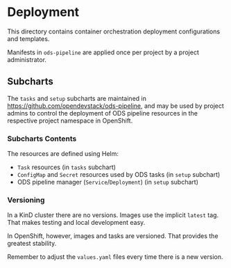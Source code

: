 # Deployment

This directory contains container orchestration deployment configurations and templates.

Manifests in `ods-pipeline` are applied once per project by a project administrator.

## Subcharts

The `tasks` and `setup` subcharts are maintained in https://github.com/opendevstack/ods-pipeline, and may be used by project admins to control the deployment of ODS pipeline resources in the respective project namespace in OpenShift.

### Subcharts Contents

The resources are defined using Helm:
* `Task` resources (in `tasks` subchart)
* `ConfigMap` and `Secret` resources used by ODS tasks (in `setup` subchart)
* ODS pipeline manager (`Service`/`Deployment`) (in `setup` subchart)

### Versioning

In a KinD cluster there are no versions. Images use the implicit `latest` tag. That makes testing and local development easy.

In OpenShift, however, images and tasks are versioned. That provides the greatest stability.

Remember to adjust the `values.yaml` files every time there is a new version.
